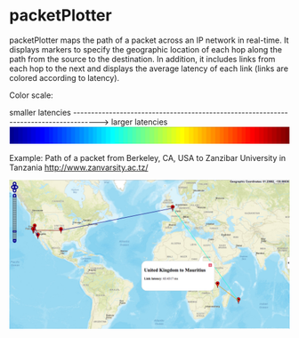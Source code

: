 # packetPlotter

packetPlotter maps the path of a packet across an IP network in real-time.  It displays markers to specify the geographic location of each hop along the path from the source to the destination.  In addition, it includes links from each hop to the next and displays the average latency of each link (links are colored according to latency).

Color scale:

smaller latencies -------------------------------------------------------------------------------------> larger latencies
![Alt text](colormap.png?raw=true "colormap")

Example: Path of a packet from Berkeley, CA, USA to Zanzibar University in Tanzania http://www.zanvarsity.ac.tz/

![Alt text](Zanzibar.png?raw=true "Path of a packet from Berkeley, CA, USA to Tanzania http://www.zanvarsity.ac.tz/")

